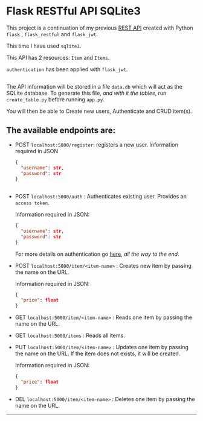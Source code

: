 # Flask RESTful API SQLite3

This project is a continuation of my previous [REST API](https://github.com/NeryCaballero/REST-API-flask-RESTful) created with Python `flask` , `flask_restful` and `flask_jwt`.

This time I have used `sqlite3`.

This API has 2 resources: ```Item``` and ```Items```. 

`authentication` has been applied with `flask_jwt`.

## 

The API information will be stored in a file `data.db` which will act as the SQLite database.
To generate this file, *and with it the tables*, run `create_table.py` before running `app.py`.

You will then be able to Create new users, Authenticate and CRUD item(s).

## 

## The available endpoints are:

- POST `localhost:5000/register`: registers a new user. Information required in JSON 

  ```json
  { 
    "username": str, 
    "password": str 
  }
  ```

## 
  
- POST `localhost:5000/auth` : Authenticates existing user. Provides an `access token`. 
  
  Information required in JSON:
  
  ```json
  { 
    "username": str, 
    "password": str 
  }
  ```
  
  For more details on authentication go [here](https://github.com/NeryCaballero/REST-API-flask-RESTful/blob/main/flask_jwt.md), *all the way to the end*.


- POST `localhost:5000/item/<item-name>` : Creates new item by passing the name on the URL.
  
  Information required in JSON: 

  ```json
  { 
    "price": float 
  }
  ```  


- GET `localhost:5000/item/<item-name>` : Reads one item by passing the name on the URL.


- GET `localhost:5000/items`  : Reads all items.


- PUT `localhost:5000/item/<item-name>` : Updates one item by passing the name on the URL. If the item does not exists, it will be created. 
  
  Information required in JSON:
  
  ```json
  { 
    "price": float 
  }
  ```


- DEL `localhost:5000/item/<item-name>` : Deletes one item by passing the name on the URL. 



<hr>

